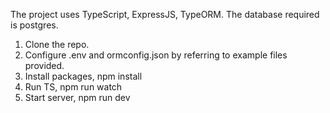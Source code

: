 The project uses TypeScript, ExpressJS, TypeORM. The database required is postgres.
1. Clone the repo.
2. Configure .env and ormconfig.json by referring to example files provided.
3. Install packages, npm install
4. Run TS, npm run watch
5. Start server, npm run dev
